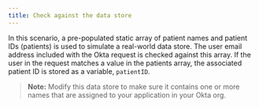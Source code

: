 ```yaml
---
title: Check against the data store
---
```


In this scenario, a pre-populated static array of patient names and patient IDs (patients) is used to simulate a real-world data store. The user email address included with the Okta request is checked against this array. If the user in the request matches a value in the patients array, the associated patient ID is stored as a variable, `patientID`.

> **Note:** Modify this data store to make sure it contains one or more names that are assigned to your application in your Okta org.

<StackSelector snippet="check-patients"/>

<NextSectionLink/>